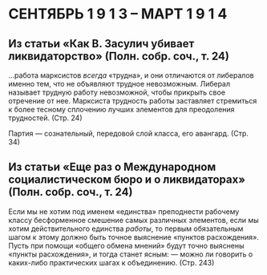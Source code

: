 # СЕНТЯБРЬ 1 9 1 3 – МАРТ 1 9 1 4

## Из статьи «Как В. Засулич убивает ликвидаторство» (Полн. собр. соч., т. 24)

…работа марксистов _всегда_ «трудна», и они отличаются от либералов именно тем, что не объявляют трудное невозможным. Либерал называет трудную работу невозможной, чтобы прикрыть свое отречение от нее. Марксиста трудность работы заставляет стремиться к более тесному сплочению лучших элементов для преодоления трудностей. (Стр. 24)

Партия — сознательный, передовой слой класса, его авангард. (Стр. 34)

## Из статьи «Еще раз о Международном социалистическом бюро и о ликвидаторах» (Полн. собр. соч., т. 24)

Если мы не хотим под именем «единства» преподнести рабочему классу бесформенное смешение самых различных элементов, если мы хотим действительного единства _работы_, то первым обязательным шагом к этому должно быть точное выяснение «пунктов расхождения». Пусть при помощи «общего обмена мнений» будут точно выяснены «пункты расхождения», и тогда станет ясным: — можно ли говорить о каких-либо практических шагах к объединению. (Стр. 243)